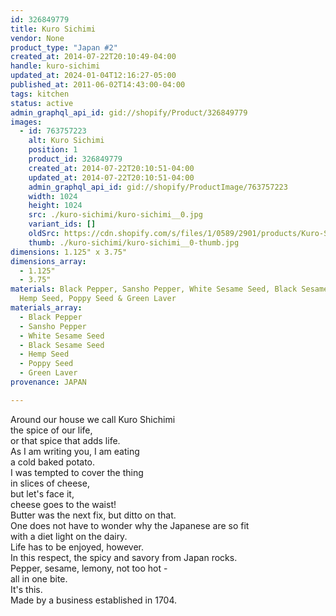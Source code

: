 ```yaml
---
id: 326849779
title: Kuro Sichimi
vendor: None
product_type: "Japan #2"
created_at: 2014-07-22T20:10:49-04:00
handle: kuro-sichimi
updated_at: 2024-01-04T12:16:27-05:00
published_at: 2011-06-02T14:43:00-04:00
tags: kitchen
status: active
admin_graphql_api_id: gid://shopify/Product/326849779
images:
  - id: 763757223
    alt: Kuro Sichimi
    position: 1
    product_id: 326849779
    created_at: 2014-07-22T20:10:51-04:00
    updated_at: 2014-07-22T20:10:51-04:00
    admin_graphql_api_id: gid://shopify/ProductImage/763757223
    width: 1024
    height: 1024
    src: ./kuro-sichimi/kuro-sichimi__0.jpg
    variant_ids: []
    oldSrc: https://cdn.shopify.com/s/files/1/0589/2901/products/Kuro-Sichimi_1.jpeg?v=1406074251
    thumb: ./kuro-sichimi/kuro-sichimi__0-thumb.jpg
dimensions: 1.125" x 3.75"
dimensions_array:
  - 1.125"
  - 3.75"
materials: Black Pepper, Sansho Pepper, White Sesame Seed, Black Sesame Seed,
  Hemp Seed, Poppy Seed & Green Laver
materials_array:
  - Black Pepper
  - Sansho Pepper
  - White Sesame Seed
  - Black Sesame Seed
  - Hemp Seed
  - Poppy Seed
  - Green Laver
provenance: JAPAN

---
```


Around our house we call Kuro Shichimi  
the spice of our life,  
or that spice that adds life.  
As I am writing you, I am eating  
a cold baked potato.  
I was tempted to cover the thing  
in slices of cheese,  
but let's face it,  
cheese goes to the waist!  
Butter was the next fix, but ditto on that.  
One does not have to wonder why the Japanese are so fit  
with a diet light on the dairy.  
Life has to be enjoyed, however.  
In this respect, the spicy and savory from Japan rocks.  
Pepper, sesame, lemony, not too hot -  
all in one bite.  
It's this.  
Made by a business established in 1704.